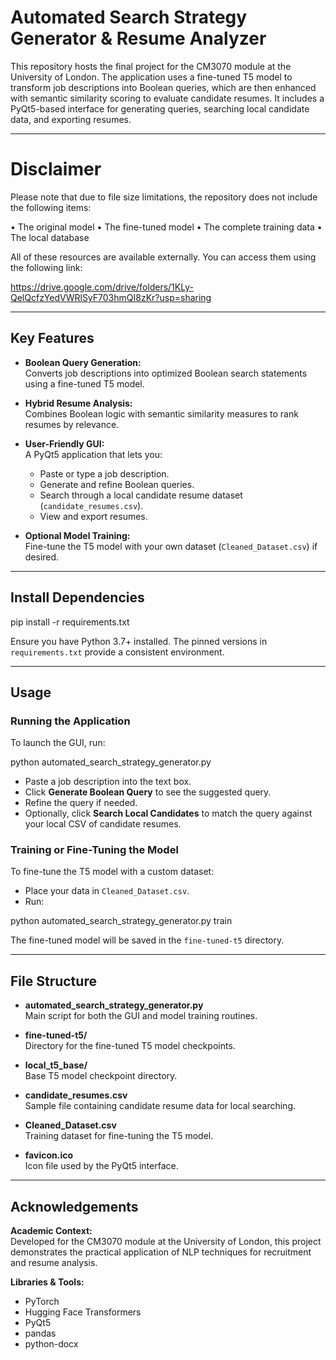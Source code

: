 # Automated Search Strategy Generator & Resume Analyzer

This repository hosts the final project for the CM3070 module at the University of London. The application uses a fine-tuned T5 model to transform job descriptions into Boolean queries, which are then enhanced with semantic similarity scoring to evaluate candidate resumes. It includes a PyQt5-based interface for generating queries, searching local candidate data, and exporting resumes.

---
# Disclaimer
Please note that due to file size limitations, the repository does not include the following items:

• The original model
• The fine-tuned model
• The complete training data
• The local database

All of these resources are available externally. You can access them using the following link:

https://drive.google.com/drive/folders/1KLy-QelQcfzYedVWRlSyF703hmQI8zKr?usp=sharing

---

## Key Features

- **Boolean Query Generation:**  
  Converts job descriptions into optimized Boolean search statements using a fine-tuned T5 model.

- **Hybrid Resume Analysis:**  
  Combines Boolean logic with semantic similarity measures to rank resumes by relevance.

- **User-Friendly GUI:**  
  A PyQt5 application that lets you:
  - Paste or type a job description.
  - Generate and refine Boolean queries.
  - Search through a local candidate resume dataset (`candidate_resumes.csv`).
  - View and export resumes.

- **Optional Model Training:**  
  Fine-tune the T5 model with your own dataset (`Cleaned_Dataset.csv`) if desired.

---

## Install Dependencies


pip install -r requirements.txt


Ensure you have Python 3.7+ installed. The pinned versions in `requirements.txt` provide a consistent environment.

---

## Usage

### Running the Application

To launch the GUI, run:


python automated_search_strategy_generator.py


- Paste a job description into the text box.
- Click **Generate Boolean Query** to see the suggested query.
- Refine the query if needed.
- Optionally, click **Search Local Candidates** to match the query against your local CSV of candidate resumes.

### Training or Fine-Tuning the Model

To fine-tune the T5 model with a custom dataset:

- Place your data in `Cleaned_Dataset.csv`.
- Run:


python automated_search_strategy_generator.py train


The fine-tuned model will be saved in the `fine-tuned-t5` directory.

---

## File Structure

- **automated_search_strategy_generator.py**  
  Main script for both the GUI and model training routines.

- **fine-tuned-t5/**  
  Directory for the fine-tuned T5 model checkpoints.

- **local_t5_base/**  
  Base T5 model checkpoint directory.

- **candidate_resumes.csv**  
  Sample file containing candidate resume data for local searching.

- **Cleaned_Dataset.csv**  
  Training dataset for fine-tuning the T5 model.

- **favicon.ico**  
  Icon file used by the PyQt5 interface.

---

## Acknowledgements

**Academic Context:**  
Developed for the CM3070 module at the University of London, this project demonstrates the practical application of  NLP techniques for recruitment and resume analysis.

**Libraries & Tools:**
- PyTorch
- Hugging Face Transformers
- PyQt5
- pandas
- python-docx

